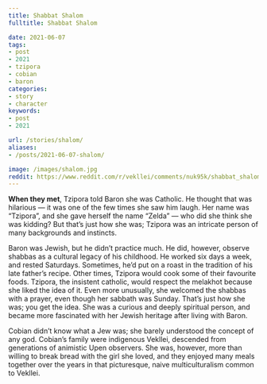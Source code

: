 ```yaml
---
title: Shabbat Shalom
fulltitle: Shabbat Shalom

date: 2021-06-07
tags:
- post
- 2021
- tzipora
- cobian
- baron
categories:
- story
- character
keywords:
- post
- 2021

url: /stories/shalom/
aliases:
- /posts/2021-06-07-shalom/

image: /images/shalom.jpg
reddit: https://www.reddit.com/r/vekllei/comments/nuk95k/shabbat_shalom/
---
```


**When they met**, Tzipora told Baron she was Catholic. He thought that was hilarious — it was one of the few times she saw him laugh. Her name was “Tzipora”, and she gave herself the name “Zelda” — who did she think she was kidding? But that’s just how she was; Tzipora was an intricate person of many backgrounds and instincts.

Baron was Jewish, but he didn’t practice much. He did, however, observe shabbas as a cultural legacy of his childhood. He worked six days a week, and rested Saturdays. Sometimes, he’d put on a roast in the tradition of his late father’s recipe. Other times, Tzipora would cook some of their favourite foods. Tzipora, the insistent catholic, would respect the melakhot because she liked the idea of it. Even more unusually, she welcomed the shabbas with a prayer, even though her sabbath was Sunday. That’s just how she was; you get the idea. She was a curious and deeply spiritual person, and became more fascinated with her Jewish heritage after living with Baron.

Cobian didn’t know what a Jew was; she barely understood the concept of any god. Cobian’s family were indigenous Vekllei, descended from generations of animistic Upen observers. She was, however, more than willing to break bread with the girl she loved, and they enjoyed many meals together over the years in that picturesque, naive multiculturalism common to Vekllei.
